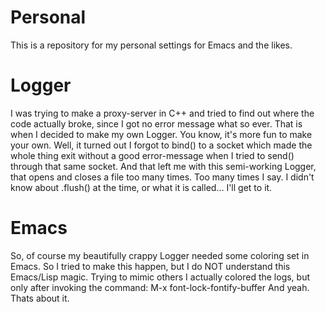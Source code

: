 # Personal
This is a repository for my personal settings for Emacs and the likes.

# Logger
I was trying to make a proxy-server in C++ and tried to find out where the code actually broke, since I got no error message what so ever. That is when I decided to make my own Logger. You know, it's more fun to make your own. Well, it turned out I forgot to bind() to a socket which made the whole thing exit without a good error-message when I tried to send() through that same socket. And that left me with this semi-working Logger, that opens and closes a file too many times. Too many times I say. I didn't know about .flush() at the time, or what it is called... I'll get to it.

# Emacs
So, of course my beautifully crappy Logger needed some coloring set in Emacs. So I tried to make this happen, but I do NOT understand this Emacs/Lisp magic. Trying to mimic others I actually colored the logs, but only after invoking the command: 
     M-x font-lock-fontify-buffer
And yeah. Thats about it.
